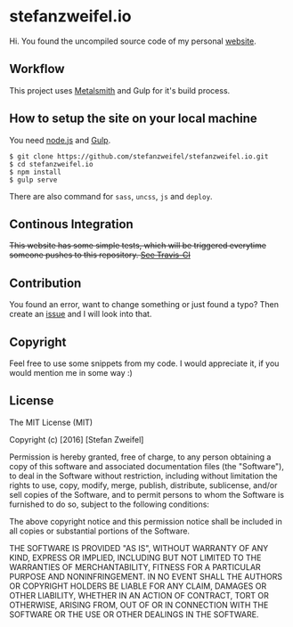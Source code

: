 # stefanzweifel.io

Hi. You found the uncompiled source code of my personal [website](https://stefanzweifel.io).

## Workflow

This project uses [Metalsmith](http://metalsmith.io) and Gulp for it's build process.

## How to setup the site on your local machine

You need [node.js](http://nodejs.org) and [Gulp](http://gulpjs.com).

```
$ git clone https://github.com/stefanzweifel/stefanzweifel.io.git
$ cd stefanzweifel.io
$ npm install
$ gulp serve
```

There are also command for `sass`, `uncss`, `js` and `deploy`.

## Continous Integration

~~This website has some simple tests, which will be triggered everytime someone pushes to this repository. [See Travis-CI](https://travis-ci.org/stefanzweifel/stefanzweifel.io/)~~

## Contribution

You found an error, want to change something or just found a typo? Then create an [issue](http://github.com/stefanzweifel/stefanzweifel.io/issues/new) and I will look into that.


## Copyright

Feel free to use some snippets from my code. I would appreciate it, if you would mention me in some way :)

## License

The MIT License (MIT)

Copyright (c) [2016] [Stefan Zweifel]

Permission is hereby granted, free of charge, to any person obtaining a copy
of this software and associated documentation files (the "Software"), to deal
in the Software without restriction, including without limitation the rights
to use, copy, modify, merge, publish, distribute, sublicense, and/or sell
copies of the Software, and to permit persons to whom the Software is
furnished to do so, subject to the following conditions:

The above copyright notice and this permission notice shall be included in all
copies or substantial portions of the Software.

THE SOFTWARE IS PROVIDED "AS IS", WITHOUT WARRANTY OF ANY KIND, EXPRESS OR
IMPLIED, INCLUDING BUT NOT LIMITED TO THE WARRANTIES OF MERCHANTABILITY,
FITNESS FOR A PARTICULAR PURPOSE AND NONINFRINGEMENT. IN NO EVENT SHALL THE
AUTHORS OR COPYRIGHT HOLDERS BE LIABLE FOR ANY CLAIM, DAMAGES OR OTHER
LIABILITY, WHETHER IN AN ACTION OF CONTRACT, TORT OR OTHERWISE, ARISING FROM,
OUT OF OR IN CONNECTION WITH THE SOFTWARE OR THE USE OR OTHER DEALINGS IN THE
SOFTWARE.